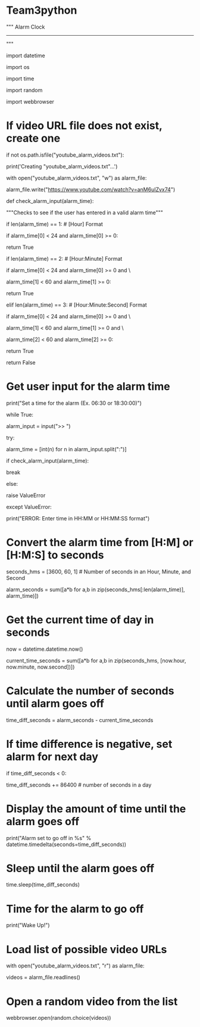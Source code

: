 # Team3python
""" Alarm Clock

----------------------------------------

"""

import datetime

import os

import time

import random

import webbrowser

# If video URL file does not exist, create one

if not os.path.isfile("youtube_alarm_videos.txt"):

print('Creating "youtube_alarm_videos.txt"...')

with open("youtube_alarm_videos.txt", "w") as alarm_file:

alarm_file.write("https://www.youtube.com/watch?v=anM6uIZvx74")

def check_alarm_input(alarm_time):

"""Checks to see if the user has entered in a valid alarm time"""

if len(alarm_time) == 1: # [Hour] Format

if alarm_time[0] < 24 and alarm_time[0] >= 0:

return True

if len(alarm_time) == 2: # [Hour:Minute] Format

if alarm_time[0] < 24 and alarm_time[0] >= 0 and \

alarm_time[1] < 60 and alarm_time[1] >= 0:

return True

elif len(alarm_time) == 3: # [Hour:Minute:Second] Format

if alarm_time[0] < 24 and alarm_time[0] >= 0 and \

alarm_time[1] < 60 and alarm_time[1] >= 0 and \

alarm_time[2] < 60 and alarm_time[2] >= 0:

return True

return False

# Get user input for the alarm time

print("Set a time for the alarm (Ex. 06:30 or 18:30:00)")

while True:

alarm_input = input(">> ")

try:

alarm_time = [int(n) for n in alarm_input.split(":")]

if check_alarm_input(alarm_time):

break

else:

raise ValueError

except ValueError:

print("ERROR: Enter time in HH:MM or HH:MM:SS format")

# Convert the alarm time from [H:M] or [H:M:S] to seconds

seconds_hms = [3600, 60, 1] # Number of seconds in an Hour, Minute, and Second

alarm_seconds = sum([a*b for a,b in zip(seconds_hms[:len(alarm_time)], alarm_time)])

# Get the current time of day in seconds

now = datetime.datetime.now()

current_time_seconds = sum([a*b for a,b in zip(seconds_hms, [now.hour, now.minute, now.second])])

# Calculate the number of seconds until alarm goes off

time_diff_seconds = alarm_seconds - current_time_seconds

# If time difference is negative, set alarm for next day

if time_diff_seconds < 0:

time_diff_seconds += 86400 # number of seconds in a day

# Display the amount of time until the alarm goes off

print("Alarm set to go off in %s" % datetime.timedelta(seconds=time_diff_seconds))

# Sleep until the alarm goes off

time.sleep(time_diff_seconds)

# Time for the alarm to go off

print("Wake Up!")

# Load list of possible video URLs

with open("youtube_alarm_videos.txt", "r") as alarm_file:

videos = alarm_file.readlines()

# Open a random video from the list

webbrowser.open(random.choice(videos))
